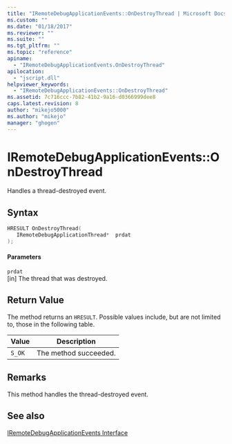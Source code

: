 ```yaml
---
title: "IRemoteDebugApplicationEvents::OnDestroyThread | Microsoft Docs"
ms.custom: ""
ms.date: "01/18/2017"
ms.reviewer: ""
ms.suite: ""
ms.tgt_pltfrm: ""
ms.topic: "reference"
apiname: 
  - "IRemoteDebugApplicationEvents.OnDestroyThread"
apilocation: 
  - "jscript.dll"
helpviewer_keywords: 
  - "IRemoteDebugApplicationEvents::OnDestroyThread"
ms.assetid: 7c716ccc-7b82-41b2-9a16-d0366999dee8
caps.latest.revision: 8
author: "mikejo5000"
ms.author: "mikejo"
manager: "ghogen"
---
```

# IRemoteDebugApplicationEvents::OnDestroyThread
Handles a thread-destroyed event.  
  
## Syntax  
  
```cpp
HRESULT OnDestroyThread(  
   IRemoteDebugApplicationThread*  prdat  
);  
```  
  
#### Parameters  
 `prdat`  
 [in] The thread that was destroyed.  
  
## Return Value  
 The method returns an `HRESULT`. Possible values include, but are not limited to, those in the following table.  
  
|Value|Description|  
|-----------|-----------------|  
|`S_OK`|The method succeeded.|  
  
## Remarks  
 This method handles the thread-destroyed event.  
  
## See also  
 [IRemoteDebugApplicationEvents Interface](../../winscript/reference/iremotedebugapplicationevents-interface.md)